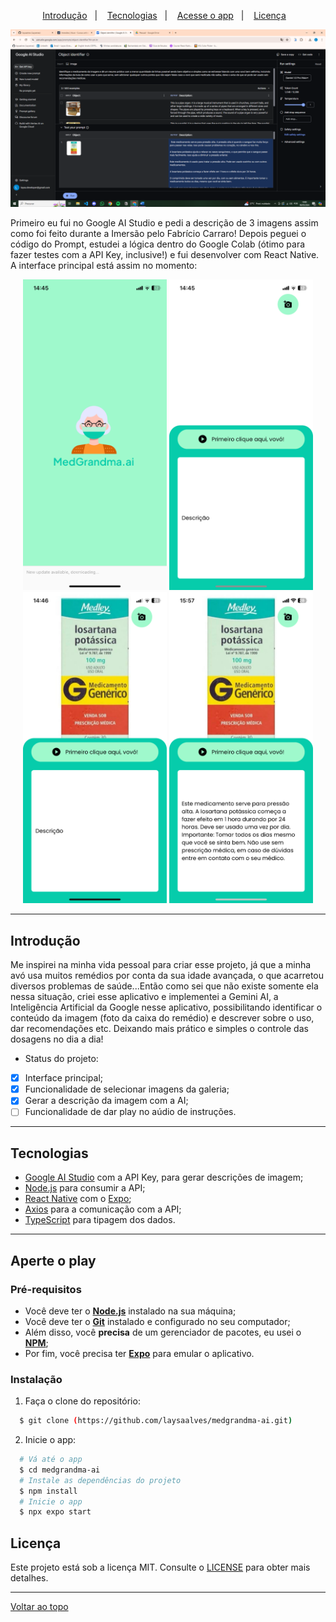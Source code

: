<p align="center">
  <a href="#introdução">Introdução</a>&nbsp;&nbsp;&nbsp;|&nbsp;&nbsp;&nbsp;
  <a href="#tecnologias">Tecnologias</a>&nbsp;&nbsp;&nbsp;|&nbsp;&nbsp;&nbsp;
  <a href="#aperte-o-play">Acesse o app</a>&nbsp;&nbsp;&nbsp;|&nbsp;&nbsp;&nbsp;
  <a href="#licença">Licença</a>&nbsp;&nbsp;&nbsp;
</p>

<p align="center">
  <img alt="image-00" width="650px" src="./.github/base-image.PNG"/> 
<p>
<p>Primeiro eu fui no Google AI Studio e pedi a descrição de 3 imagens assim como foi feito durante a Imersão pelo Fabrício Carraro! Depois peguei o código do Prompt, estudei a lógica dentro do Google Colab (ótimo para fazer testes com a API Key, inclusive!) e fui desenvolver com React Native. A interface principal está assim no momento:</p>
<p align="center">
  <img alt="image-01" width="230px" src="./.github/image-01.PNG" />
  <img alt="image-02" width="230px" src="./.github/image-02.PNG" />
  <img alt="image-03" width="230px" src="./.github/image-03.PNG" />
  <img alt="image-04" width="230px" src="./.github/image-04.PNG" />
<p>

---
## Introdução

Me inspirei na minha vida pessoal para criar esse projeto, já que a minha avó usa muitos remédios por conta da sua idade avançada, o que acarretou diversos problemas de saúde...Então como sei que não existe somente ela nessa situação, criei esse aplicativo e implementei a Gemini AI, a Inteligência Artificial da Google nesse aplicativo, possibilitando identificar o conteúdo da imagem (foto da caixa do remédio) e descrever sobre o uso, dar recomendações etc. Deixando mais prático e simples o controle das dosagens no dia a dia!

- Status do projeto:
- [x] Interface principal;
- [x] Funcionalidade de selecionar imagens da galeria;
- [x] Gerar a descrição da imagem com a AI;
- [ ] Funcionalidade de dar play no aúdio de instruções.
---
## Tecnologias

-  [Google AI Studio](https://aistudio.google.com/) com a API Key, para gerar descrições de imagem;
-  [Node.js](https://nodejs.org/en/docs/) para consumir a API;
-  [React Native](http://facebook.github.io/react-native/) com o [Expo](https://expo.io/);
-  [Axios](https://github.com/axios/axios) para a comunicação com a API;
-  [TypeScript](https://www.typescriptlang.org/) para tipagem dos dados.

---
## Aperte o play

### Pré-requisitos

  - Você deve ter o **[Node.js](https://nodejs.org/en/)** instalado na sua máquina;
  - Você deve ter o **[Git](https://git-scm.com/)** instalado e configurado no seu computador;
  - Além disso, você **precisa** de um gerenciador de pacotes, eu usei o **[NPM](https://www.npmjs.com/)**;
  - Por fim, você precisa ter **[Expo](https://expo.io/)** para emular o aplicativo.

### Instalação

1. Faça o clone do repositório:

```bash
  $ git clone (https://github.com/laysaalves/medgrandma-ai.git)
```

2. Inicie o app:

```bash
  # Vá até o app
  $ cd medgrandma-ai
  # Instale as dependências do projeto
  $ npm install
  # Inicie o app
  $ npx expo start
```
## Licença

Este projeto está sob a licença MIT. Consulte o [LICENSE](LICENSE.md) para obter mais detalhes.

---
[Voltar ao topo](#introdução)<br>

